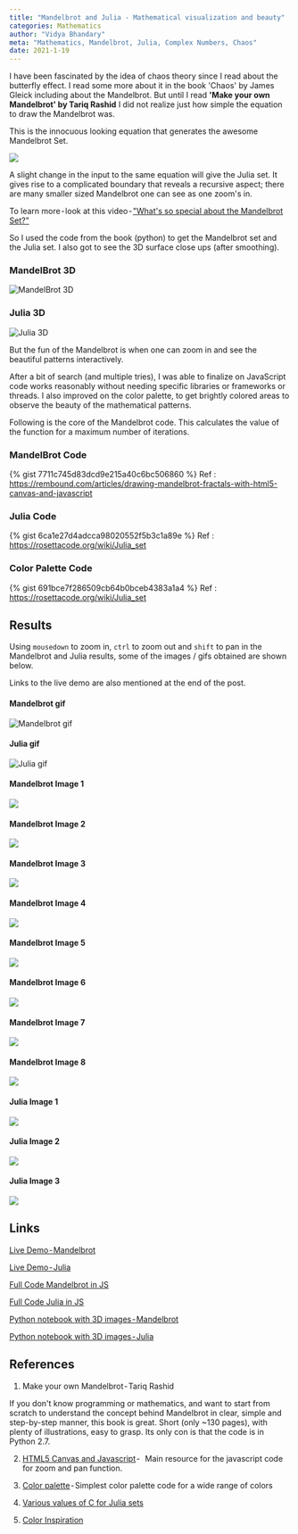 ```yaml
---
title: "Mandelbrot and Julia - Mathematical visualization and beauty"
categories: Mathematics
author: "Vidya Bhandary"
meta: "Mathematics, Mandelbrot, Julia, Complex Numbers, Chaos"
date: 2021-1-19
---
```


I have been fascinated by the idea of chaos theory since I read about the butterfly effect. I read some more about it in the book 'Chaos' by James Gleick 
including about the Mandelbrot. But until I read **'Make your own Mandelbrot' by Tariq Rashid** I did not realize just how simple 
the equation to draw the Mandelbrot was.

This is the innocuous looking equation that generates the awesome Mandelbrot Set.

![](https://github.com/vidyabhandary/blog/blob/master/images/mandel_imgs/Mandel_formula.PNG)

A slight change in the input to the same equation will give the Julia set. It gives rise to a complicated boundary that reveals a recursive aspect; 
there are many smaller sized Mandelbrot one can see as one zoom's in.

To learn more - look at this video - ["What's so special about the Mandelbrot Set?"](https://www.youtube.com/watch?v=FFftmWSzgmk)

So I used the code from the book (python) to get the Mandelbrot set and the Julia set. 
I also got to see the 3D surface close ups (after smoothing).

### MandelBrot 3D
![MandelBrot 3D](https://github.com/vidyabhandary/blog/blob/master/images/mandel_imgs/3d_mandel_1.PNG)

### Julia 3D
![Julia 3D](https://github.com/vidyabhandary/blog/blob/master/images/mandel_imgs/3d_julia_1.PNG)

But the fun of the Mandelbrot is when one can zoom in and see the beautiful patterns interactively.

After a bit of search (and multiple tries), I was able to finalize on JavaScript code works reasonably without needing specific 
libraries or frameworks or threads. I also improved on the color palette, to get brightly colored areas to observe the beauty of the mathematical patterns.

Following is the core of the Mandelbrot code. This calculates the value of the function for a maximum number of iterations.

### MandelBrot Code

{% gist 7711c745d83dcd9e215a40c6bc506860 %}
Ref : https://rembound.com/articles/drawing-mandelbrot-fractals-with-html5-canvas-and-javascript

### Julia Code

{% gist 6ca1e27d4adcca98020552f5b3c1a89e %}
Ref : https://rosettacode.org/wiki/Julia_set

### Color Palette Code

{% gist 691bce7f286509cb64b0bceb4383a1a4 %}
Ref : https://rosettacode.org/wiki/Julia_set

## Results

Using `mousedown` to zoom in, `ctrl` to zoom out and `shift` to pan in the Mandelbrot and Julia results, some of the images / gifs obtained are shown below.

Links to the live demo are also mentioned at the end of the post.

#### Mandelbrot gif
![Mandelbrot gif](https://github.com/vidyabhandary/blog/blob/master/images/mandel_imgs/MandelBrot.gif)

#### Julia gif
![Julia gif](https://github.com/vidyabhandary/blog/blob/master/images/mandel_imgs/Julia_800.gif)

#### Mandelbrot Image 1
![](https://github.com/vidyabhandary/blog/blob/master/images/mandel_imgs/m1.PNG)

#### Mandelbrot Image 2
![](https://github.com/vidyabhandary/blog/blob/master/images/mandel_imgs/m2.PNG)

#### Mandelbrot Image 3
![](https://github.com/vidyabhandary/blog/blob/master/images/mandel_imgs/m3.PNG)

#### Mandelbrot Image 4
![](https://github.com/vidyabhandary/blog/blob/master/images/mandel_imgs/m4.PNG)

#### Mandelbrot Image 5
![](https://github.com/vidyabhandary/blog/blob/master/images/mandel_imgs/m5.PNG)

#### Mandelbrot Image 6
![](https://github.com/vidyabhandary/blog/blob/master/images/mandel_imgs/m6.PNG)

#### Mandelbrot Image 7
![](https://github.com/vidyabhandary/blog/blob/master/images/mandel_imgs/m8.PNG)

#### Mandelbrot Image 8
![](https://github.com/vidyabhandary/blog/blob/master/images/mandel_imgs/m10.PNG)

#### Julia Image 1
![](https://github.com/vidyabhandary/blog/blob/master/images/mandel_imgs/j1.PNG)

#### Julia Image 2
![](https://github.com/vidyabhandary/blog/blob/master/images/mandel_imgs/j2.PNG)

#### Julia Image 3
![](https://github.com/vidyabhandary/blog/blob/master/images/mandel_imgs/j3.PNG)

## Links
[Live Demo - Mandelbrot](https://mandelbrotset.netlify.app/)

[Live Demo - Julia](https://juliaset.netlify.app/)

[Full Code Mandelbrot in JS](https://github.com/vidyabhandary/mandelbrot)

[Full Code Julia in JS](https://github.com/vidyabhandary/julia)

[Python notebook with 3D images - Mandelbrot](https://github.com/vidyabhandary/mandelbrot_julia/blob/main/mandel/3d_mandel.ipynb)

[Python notebook with 3D images - Julia](https://github.com/vidyabhandary/mandelbrot_julia/blob/main/mandel/3d_julia.ipynb)

## References

1. Make your own Mandelbrot - Tariq Rashid 

  If you don't know programming or mathematics, and want to start from scratch to understand the concept behind Mandelbrot in clear, simple 
  and step-by-step manner, this book is great. Short (only ~130 pages), with plenty of illustrations, easy to grasp. 
  Its only con is that the code is in Python 2.7.

2. [HTML5 Canvas and Javascript](https://rembound.com/articles/drawing-mandelbrot-fractals-with-html5-canvas-and-javascript) -  
Main resource for the javascript code for zoom and pan function. 

3. [Color palette](https://rosettacode.org/wiki/Julia_set) - Simplest color palette code for a wide range of colors

4. [Various values of C for Julia sets](http://paulbourke.net/fractals/juliaset/)

5. [Color Inspiration](https://dev.to/foqc/mandelbrot-set-in-js-zoom-in-2hmc)


